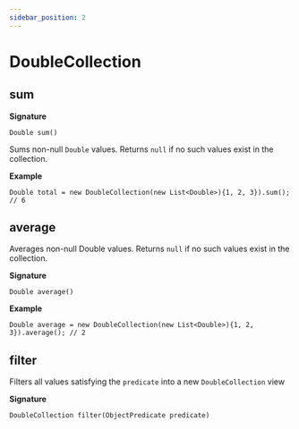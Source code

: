```yaml
---
sidebar_position: 2
---
```


# DoubleCollection

## sum

**Signature**
```apex
Double sum()
```

Sums non-null `Double` values. Returns `null` if no such values exist in the collection.

**Example**
```apex
Double total = new DoubleCollection(new List<Double>){1, 2, 3}).sum(); // 6
```

## average

Averages non-null Double values. Returns `null` if no such values exist in the collection.

**Signature**
```apex
Double average()
```

**Example**
```apex
Double average = new DoubleCollection(new List<Double>){1, 2, 3}).average(); // 2
```

## filter

Filters all values satisfying the `predicate` into a new `DoubleCollection` view

**Signature**

```apex
DoubleCollection filter(ObjectPredicate predicate)
```